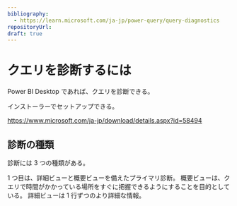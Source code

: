 ```yaml
---
bibliography: 
  - https://learn.microsoft.com/ja-jp/power-query/query-diagnostics
repositoryUrl:
draft: true
---
```


# クエリを診断するには

Power BI Desktop であれば、クエリを診断できる。

インストーラーでセットアップできる。

https://www.microsoft.com/ja-jp/download/details.aspx?id=58494

## 診断の種類

診断には 3 つの種類がある。

1 つ目は、詳細ビューと概要ビューを備えたプライマリ診断。 概要ビューは、クエリで時間がかかっている場所をすぐに把握できるようにすることを目的としている。 詳細ビューは 1 行ずつのより詳細な情報。
